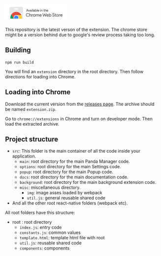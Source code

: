 
[![badge](https://github.com/saqfish/PandaManager/blob/master/chrome_store/ChromeWebStore_Badge_v2_206x58.png?raw=true)](https://chrome.google.com/webstore/detail/pandamanger/adbflijdhcmghdgjhahgoljbamcdpmka)

This repository is the latest verson of the extension. The chrome store might be a version behind due to google's review process taking too long.

## Building

`npm run build`

You will find an `extension` directory in the root directory. Then follow directions for loading into Chrome.

## Loading into Chrome

Download the current version from the [releases page](https://github.com/saqfish/PandaManager/releases). The archive should be named `extension.zip`.

Go to `chrome://extensions` in Chrome and turn on developer mode. Then load the extracted archive.

## Project structure

- `src`: This folder is the main container of all the code inside your application.
  - `main`: root directory for the main Panda Manager code.
  - `options`: root directory for the main Settings code.
  - `popup`: root directory for the main Popup code.
  - `docs`: root directory for the main documentation code.
  - `background`: root directory for the main background extension code.
  - `misc`: miscellaneous directory.
    - `img`: image asses loaded by webpack
    - `util.js`: general reusable shared code
- And all the other root react-native folders (webpack etc).

All root folders have this structure:

- root : root directory
  - `index.js`: entry code
  - `constants.js`: common values
  - `template.html`: template html file with root
  - `util.js`: reusable shared code
  - `components`: components


